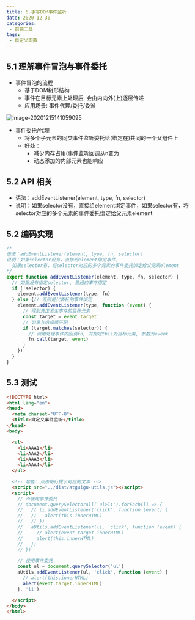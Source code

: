 ```yaml
---
title: 5.手写DOM事件监听
date: 2020-12-30
categories:
 - 前端工具
tags: 
 - 自定义函数
---
```




## 5.1 理解事件冒泡与事件委托

- 事件冒泡的流程
  - 基于DOM树形结构
  - 事件在目标元素上处理后, 会由内向外(上)逐层传递
  - 应用场景: 事件代理/委托/委派

![image-20201215141059095](https://zxfjd3g.github.io/atguigu_utils-docs/assets/img/image-20201215141059095.a3dce0aa.png)

- 事件委托/代理
  - 将多个子元素的同类事件监听委托给(绑定在)共同的一个父组件上
  - 好处：
    - 减少内存占用(事件监听回调从n变为
    - 动态添加的内部元素也能响应

## 5.2 API 相关

- 语法：addEventListener(element, type, fn, selector)
- 说明：如果selector没有，直接给element绑定事件，如果selector有，将selector对应的多个元素的事件委托绑定给父元素element

## 5.2 编码实现

```js
/* 
语法：addEventListener(element, type, fn, selector)
说明：如果selector没有，直接给element绑定事件，
  如果selector有，将selector对应的多个元素的事件委托绑定给父元素element
*/
export function addEventListener(element, type, fn, selector) {
  // 如果没有指定selector, 普通的事件绑定
  if (!selector) {
    element.addEventListener(type, fn)
  } else {// 否则是代委托的事件绑定
    element.addEventListener(type, function (event) {
      // 得到真正发生事件的目标元素
      const target = event.target
      // 如果与选择器匹配
      if (target.matches(selector)) {
        // 调用处理事件的回调fn, 并指定this为目标元素, 参数为event
        fn.call(target, event)
      }
    })
  }
}
```

## 5.3 测试

```html
<!DOCTYPE html>
<html lang="en">
<head>
  <meta charset="UTF-8">
  <title>自定义事件监听</title>
</head>
<body>

  <ul>
    <li>AAA1</li>
    <li>AAA2</li>
    <li>AAA3</li>
    <li>AAA4</li>
  </ul>

  <!-- 功能: 点击每行提示对应的文本 -->
  <script src="../dist/atguigu-utils.js"></script>
  <script>
    // 不使用事件委托
    // document.querySelectorAll('ul>li').forEach(li => {
    //   // li.addEventListener('click', function (event) {
    //   //   alert(this.innerHTML)
    //   // })
    //   aUtils.addEventListener(li, 'click', function (event) {
    //     // alert(event.target.innerHTML)
    //     alert(this.innerHTML)
    //   })
    // })

    // 使用事件委托
    const ul = document.querySelector('ul')
    aUtils.addEventListener(ul, 'click', function (event) {
      // alert(this.innerHTML)
      alert(event.target.innerHTML)
    }, 'li')

  </script>
</body>
</html>
```